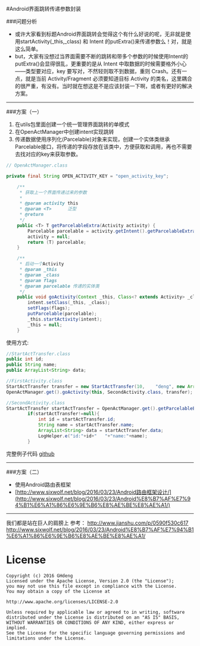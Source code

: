 #Android界面跳转传递参数封装

###问题分析

- 或许大家看到标题Android界面跳转会觉得这个有什么好说的呢，无非就是使用startActivity(_this,_class) 和 Intent 的putExtra()来传递参数么！对，就是这么简单。
- but，大家有没想过当界面需要不断的跳转和带多个参数的时候使用Intent的putExtra()会显得很乱，更重要的是从 Intent 中取数据的时候需要格外小心——类型要对应，key 要写对，不然轻则取不到数据，重则 Crash。还有一点，就是当前 Activity/Fragment 必须要知道目标 Activity 的类名，这里耦合的很严重，有没有。当时就在想这是不是应该封装一下啊，或者有更好的解决方案。

----------

###方案（一）

 1. 在utils包里面创建一个统一管理界面跳转的单模式
 2. 在OpenActManager中创建intent实现跳转
 3. 传递数据使用序列化(Parcelable)对象来实现，创建一个实体类继承Parcelable接口，将传递的字段存放在该类中，方便获取和调用，再也不需要去找对应的key来获取参数。
 
``` java
// OpenActManager.class

private final String OPEN_ACTIVITY_KEY = "open_activity_key";

	/**
     * 获取上一个界面传递过来的参数
     *
     * @param activity this
     * @param <T>      泛型
     * @return
     */
    public <T> T getParcelableExtra(Activity activity) {
        Parcelable parcelable = activity.getIntent().getParcelableExtra(OPEN_ACTIVITY_KEY);
        activity = null;
        return (T) parcelable;
    }

	/**
     * 启动一个Activity
     * @param _this 
     * @param _class
     * @param flags
     * @param parcelable 传递的实体类
     */
    public void goActivity(Context _this, Class<? extends Activity> _class, int flags, Parcelable parcelable) {
        intent.setClass(_this, _class);
        setFlags(flags);
        putParcelable(parcelable);
        _this.startActivity(intent);
        _this = null;
    }
```

使用方式:
```java
//StartActTransfer.class
public int id;
public String name;
public ArrayList<String> data;
```
```java
//FirstActivity.class
StartActTransfer transfer = new StartActTransfer(10, 	"deng", new ArrayList<String>());
OpenActManager.get().goActivity(this, SecondActivity.class, transfer);
```
```java
//SecondActivity.class
StartActTransfer startActTransfer = OpenActManager.get().getParcelableExtra(this);
        if(startActTransfer!=null){
            int id = startActTransfer.id;
            String name = startActTransfer.name;
            ArrayList<String> data = startActTransfer.data;
            LogHelper.e("id:"+id+"   "+"name:"+name);
        }
```

完整例子代码 [github](https://github.com/GHdeng/OpenActManager)


----------

###方案（二）

 - 使用Android路由表框架
 - [http://www.sixwolf.net/blog/2016/03/23/Android路由框架设计/](http://www.sixwolf.net/blog/2016/03/23/Android%E8%B7%AF%E7%94%B1%E6%A1%86%E6%9E%B6%E8%AE%BE%E8%AE%A1/)


----------


我们都是站在巨人的肩膀上
参考：
http://www.jianshu.com/p/0590f530c617
http://www.sixwolf.net/blog/2016/03/23/Android%E8%B7%AF%E7%94%B1%E6%A1%86%E6%9E%B6%E8%AE%BE%E8%AE%A1/


# License
	Copyright (c) 2016 GHdeng
	Licensed under the Apache License, Version 2.0 (the "License");
	you may not use this file except in compliance with the License.
	You may obtain a copy of the License at
	
	http://www.apache.org/licenses/LICENSE-2.0

	Unless required by applicable law or agreed to in writing, software
	distributed under the License is distributed on an "AS IS" BASIS,
	WITHOUT WARRANTIES OR CONDITIONS OF ANY KIND, either express or implied.
	See the License for the specific language governing permissions and
	limitations under the License.
